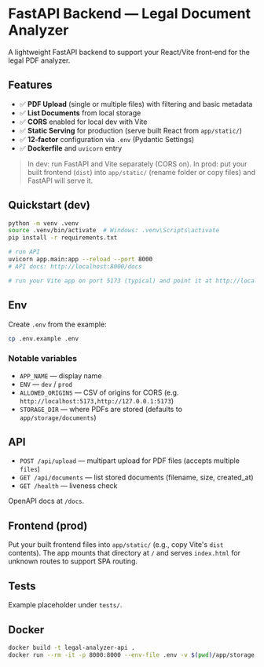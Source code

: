 
# FastAPI Backend — Legal Document Analyzer

A lightweight FastAPI backend to support your React/Vite front‑end for the legal PDF analyzer.

## Features
- ✅ **PDF Upload** (single or multiple files) with filtering and basic metadata
- ✅ **List Documents** from local storage
- ✅ **CORS** enabled for local dev with Vite
- ✅ **Static Serving** for production (serve built React from `app/static/`)
- ✅ **12‑factor** configuration via `.env` (Pydantic Settings)
- ✅ **Dockerfile** and `uvicorn` entry

> In dev: run FastAPI and Vite separately (CORS on).
> In prod: put your built frontend (`dist`) into `app/static/` (rename folder or copy files) and FastAPI will serve it.

## Quickstart (dev)
```bash
python -m venv .venv
source .venv/bin/activate  # Windows: .venv\Scripts\activate
pip install -r requirements.txt

# run API
uvicorn app.main:app --reload --port 8000
# API docs: http://localhost:8000/docs

# run your Vite app on port 5173 (typical) and point it at http://localhost:8000
```

## Env
Create `.env` from the example:
```bash
cp .env.example .env
```

### Notable variables
- `APP_NAME` — display name
- `ENV` — `dev` / `prod`
- `ALLOWED_ORIGINS` — CSV of origins for CORS (e.g. `http://localhost:5173,http://127.0.0.1:5173`)
- `STORAGE_DIR` — where PDFs are stored (defaults to `app/storage/documents`)

## API
- `POST /api/upload` — multipart upload for PDF files (accepts multiple `files`)
- `GET /api/documents` — list stored documents (filename, size, created_at)
- `GET /health` — liveness check

OpenAPI docs at `/docs`.

## Frontend (prod)
Put your built frontend files into `app/static/` (e.g., copy Vite's `dist` contents). The app mounts that directory at `/` and serves `index.html` for unknown routes to support SPA routing.

## Tests
Example placeholder under `tests/`.

## Docker
```bash
docker build -t legal-analyzer-api .
docker run --rm -it -p 8000:8000 --env-file .env -v $(pwd)/app/storage:/app/app/storage legal-analyzer-api
```
